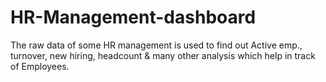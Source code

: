 # HR-Management-dashboard
The raw data of some HR management is used to find out Active emp., turnover, new hiring, headcount &amp; many other analysis which help in track of Employees.
